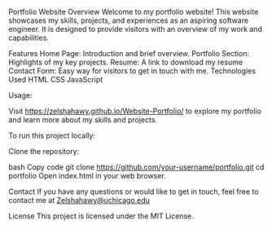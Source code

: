 Portfolio Website
Overview
Welcome to my portfolio website! This website showcases my skills, projects, and experiences as an aspiring software engineer. It is designed to provide visitors with an overview of my work and capabilities.

Features
Home Page: Introduction and brief overview.
Portfolio Section: Highlights of my key projects.
Resume: A link to download my resume
Contact Form: Easy way for visitors to get in touch with me.
Technologies Used
HTML
CSS
JavaScript

Usage:

Visit https://zelshahawy.github.io/Website-Portfolio/ to explore my portfolio and learn more about my skills and projects.

To run this project locally:

Clone the repository:

bash
Copy code
git clone https://github.com/your-username/portfolio.git
cd portfolio
Open index.html in your web browser.

Contact
If you have any questions or would like to get in touch, feel free to contact me at Zelshahawy@uchicago.edu

License
This project is licensed under the MIT License.
